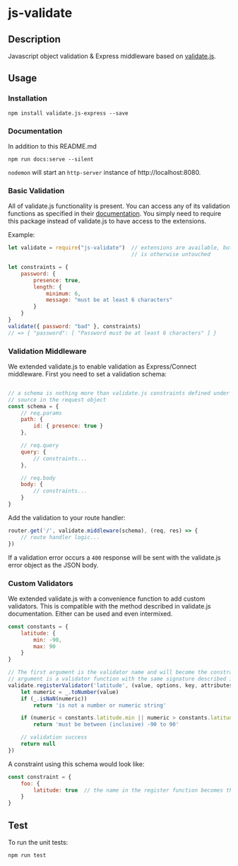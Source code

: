# js-validate

## Description
Javascript object validation &amp; Express middleware based on [validate.js](http://validatejs.org/).

## Usage

### Installation
```
npm install validate.js-express --save
```

### Documentation
In addition to this README.md
```
npm run docs:serve --silent
```

`nodemon` will start an `http-server` instance of http://localhost:8080.

### Basic Validation
All of validate.js functionality is present. You can access any of its validation
functions as specified in their [documentation](http://validatejs.org/). You simply need
to require this package instead of validate.js to have access to the extensions.

Example:
```javascript
let validate = require("js-validate")  // extensions are available, but the validate.js interface
                                       // is otherwise untouched

let constraints = {
    password: {
        presence: true,
        length: {
            minimum: 6,
            message: "must be at least 6 characters"
        }
    }
}
validate({ password: "bad" }, constraints)
// => { "password": [ "Password must be at least 6 characters" ] }
```

### Validation Middleware
We extended validate.js to enable validation as Express/Connect middleware. First you need
to set a validation schema:
```javascript

// a schema is nothing more than validate.js constraints defined under a key representing their
// source in the request object
const schema = {
    // req.params
    path: {
        id: { presence: true }
    },

    // req.query
    query: {
        // constraints...
    },

    // req.body
    body: {
        // constraints...
    }
}
```

Add the validation to your route handler:
```javascript
router.get('/', validate.middleware(schema), (req, res) => {
    // route handler logic...
})
```

If a validation error occurs a `400` response will be sent with the validate.js error object
as the JSON body.


### Custom Validators
We extended validate.js with a convenience function to add custom validators. This is
compatible with the method described in validate.js documentation. Either can be used and
even intermixed.
```javascript
const constants = {
    latitude: {
        min: -90,
        max: 90
    }
}

// The first argument is the validator name and will become the constraint key. The second
// argument is a validator function with the same signature described in validate.js documentation.
validate.registerValidator('latitude', (value, options, key, attributes) => {
    let numeric = _.toNumber(value)
    if (_.isNaN(numeric))
        return 'is not a number or numeric string'

    if (numeric < constants.latitude.min || numeric > constants.latitude.max)
        return 'must be between (inclusive) -90 to 90'

    // validation success
    return null
})
```

A constraint using this schema would look like:
```javascript
const constraint = {
    foo: {
        latitude: true  // the name in the register function becomes the constraint key
    }
}
```

## Test
To run the unit tests:
```
npm run test
```
